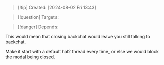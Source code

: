 
>[!tip] Created: [2024-08-02 Fri 13:43]

>[!question] Targets: 

>[!danger] Depends: 

This would mean that closing backchat would leave you still talking to backchat.

Make it start with a default hal2 thread every time, or else we would block the modal being closed.

